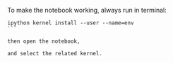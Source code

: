 To make the notebook working, always run in terminal:
````
ipython kernel install --user --name=env
```

then open the notebook,

and select the related kernel.